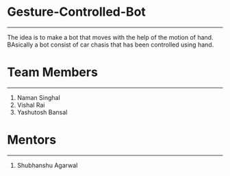 # Gesture-Controlled-Bot
---
The idea is to make a bot that moves with the help of the motion of hand. BAsically a bot consist of car chasis that has been controlled using hand.

# Team Members
---
1. Naman Singhal
2. Vishal Rai
3. Yashutosh Bansal

# Mentors
---
1. Shubhanshu Agarwal
